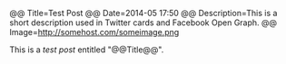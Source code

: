 @@ Title=Test Post
@@ Date=2014-05 17:50
@@ Description=This is a short description used in Twitter cards and Facebook Open Graph.
@@ Image=http://somehost.com/someimage.png

This is a *test post* entitled "@@Title@@".
